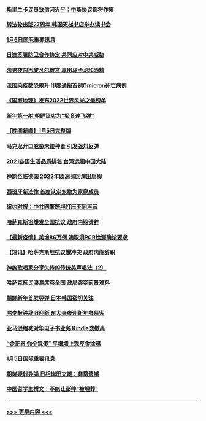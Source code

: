 #### [斯里兰卡议员致信习近平：中斯协议都将作废](../pages/prog202/a103314233.md?t=01062000) 
#### [转法轮出版27周年 韩国天梯书店举办读书会](../pages/prog202/a103314198.md?t=01062000) 
#### [1月6日国际重要讯息](../pages/prog202/a103314189.md?t=01062000) 
#### [日澳签署防卫合作协定 共同应对中共威胁](../pages/prog202/a103314176.md?t=01062000) 
#### [法男夜闯巴黎凡尔赛宫 享用马卡龙和酒精](../pages/prog202/a103314098.md?t=01062000) 
#### [法国染疫数恐飙升 印度通报首例Omicron死亡病例](../pages/prog202/a103314063.md?t=01062000) 
#### [《国家地理》发布2022世界风光之最榜单](../pages/prog202/a103314010.md?t=01062000) 
#### [新年第一射 朝鲜证实为“极音速飞弹”](../pages/prog202/a103313954.md?t=01062000) 
#### [【晚间新闻】1月5日完整版](../pages/prog202/a103313934.md?t=01062000) 
#### [马克龙开口威胁未接种者 引发强烈反弹](../pages/prog202/a103313608.md?t=01062000) 
#### [2021各国生活品质排名 台湾远超中国大陆](../pages/prog202/a103313690.md?t=01062000) 
#### [神韵莅临德国 2022年欧洲巡回演出启程](../pages/prog202/a103313748.md?t=01062000) 
#### [西班牙新法律 首度认定宠物为家庭成员](../pages/prog202/a103313704.md?t=01062000) 
#### [纽约时报：中共网警跨境打压不同声音](../pages/prog202/a103313721.md?t=01062000) 
#### [哈萨克斯坦爆发全国抗议 政府内阁请辞](../pages/prog202/a103313370.md?t=01062000) 
#### [【最新疫情】美增86万例 澳取消PCR检测确诊要求](../pages/prog202/a103313430.md?t=01062000) 
#### [【短讯】哈萨克斯坦抗议爆冲突 政府内阁辞职](../pages/prog202/a103313447.md?t=01062000) 
#### [神韵歌唱家分享失传的传统美声唱法（2）](../pages/prog202/a103313634.md?t=01062000) 
#### [哈萨克抗议浪潮席卷全国 政局突变前景难料](../pages/prog202/a103313546.md?t=01062000) 
#### [朝鲜新年首发导弹 日本韩国密切关注](../pages/prog202/a103313408.md?t=01062000) 
#### [除夕敲钟辞旧迎新 东大寺夜迎新年参拜客](../pages/prog202/a103313347.md?t=01062000) 
#### [亚马逊缩减对华电子书业务 Kindle或撤离](../pages/prog202/a103313236.md?t=01062000) 
#### [“金正恩 你个混蛋” 平壤墙上现反金涂鸦](../pages/prog202/a103313231.md?t=01062000) 
#### [1月5日国际重要讯息](../pages/prog202/a103313267.md?t=01062000) 
#### [朝鲜疑射导弹 日相岸田文雄：非常遗憾](../pages/prog202/a103313246.md?t=01062000) 
#### [中国留学生撰文：不能让彭帅“被埋葬”](../pages/prog202/a103313154.md?t=01062000) 

----
#### [ >>> 更早内容 <<< ](../indexes/prog202-earlier.md)
